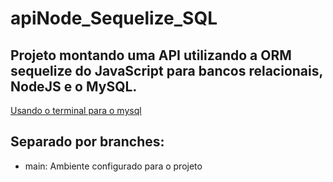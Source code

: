 # apiNode_Sequelize_SQL

## Projeto montando uma API utilizando a ORM sequelize do JavaScript para bancos relacionais, NodeJS e o MySQL.

[Usando o terminal para o mysql](https://cursos.alura.com.br/course/orm-nodejs-api-sequelize-mysql/task/76931)

## Separado por branches:

- main: Ambiente configurado para o projeto